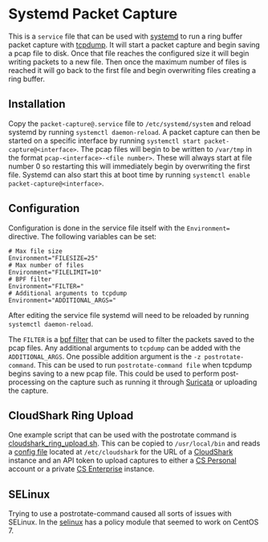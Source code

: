 # Systemd Packet Capture

This is a `service` file that can be used with
[systemd](https://www.freedesktop.org/wiki/Software/systemd/)
to run a ring buffer packet capture with [tcpdump](http://www.tcpdump.org/). It
will start a packet capture and begin saving a pcap file to disk. Once that file
reaches the configured size it will begin writing packets to a new file. Then
once the maximum number of files is reached it will go back to the first file
and begin overwriting files creating a ring buffer.

## Installation

Copy the `packet-capture@.service` file to `/etc/systemd/system` and reload
systemd by running `systemctl daemon-reload`. A packet capture can then be
started on a specific interface by running `systemctl start
packet-capture@<interface>`. The pcap files will begin to be written to
`/var/tmp` in the format `pcap-<interface>-<file number>`. These will always
start at file number 0 so restarting this will immediately begin by overwriting
the first file. Systemd can also start this at boot time by running `systemctl
enable packet-capture@<interface>`.

## Configuration

Configuration is done in the service file itself with the `Environment=`
directive. The following variables can be set:

```
# Max file size
Environment="FILESIZE=25"
# Max number of files
Environment="FILELIMIT=10"
# BPF filter
Environment="FILTER="
# Additional arguments to tcpdump
Environment="ADDITIONAL_ARGS="
```

After editing the service file systemd will need to be reloaded by running
`systemctl daemon-reload`.

The `FILTER` is a [bpf filter](http://biot.com/capstats/bpf.html) that can be
used to filter the packets saved to the pcap files. Any additional arguments to
`tcpdump` can be added with the `ADDITIONAL_ARGS`. One possible addition
argument is the `-z postrotate-command`. This can be used to run
`postrotate-command file` when tcpdump begins saving to a new pcap file. This
could be used to perform post-processing on the capture such as running it
through [Suricata](https://suricata-ids.org/) or uploading the capture.

## CloudShark Ring Upload

One example script that can be used with the postrotate command is
[cloudshark_ring_upload.sh](/cloudshark_ring_upload.sh). This can be copied to
`/usr/local/bin` and reads a [config file](/cloudshark.conf) located at
`/etc/cloudshark` for the URL of a [CloudShark](https://cloudshark.io/) instance
and an API token to upload captures to either a
[CS Personal](https://cloudshark.io/products/personal/) account or a private 
[CS Enterprise](https://cloudshark.io/products/enterprise/) instance.

## SELinux

Trying to use a postrotate-command caused all sorts of issues with SELinux. In
the [selinux](/selinux) has a policy module that seemed to work on CentOS 7.
